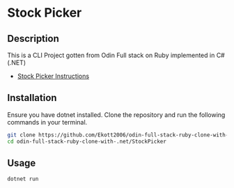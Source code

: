 # Stock Picker

## Description

This is a CLI Project gotten from Odin Full stack on Ruby implemented in C# (.NET)

- [Stock Picker Instructions](https://www.theodinproject.com/lessons/ruby-stock-picker)

## Installation

Ensure you have dotnet installed. Clone the repository and run the following commands in your terminal.

```bash
git clone https://github.com/Ekott2006/odin-full-stack-ruby-clone-with-.net
cd odin-full-stack-ruby-clone-with-.net/StockPicker
```

## Usage

```bash
dotnet run
```
